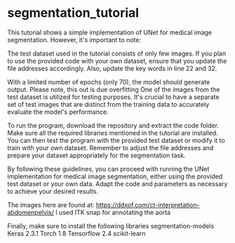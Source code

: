 # segmentation_tutorial

This tutorial shows a simple implementation of UNet for medical image segmentation. However, it's important to note:

The test dataset used in the tutorial consists of only few images. If you plan to use the provided code with your own dataset, ensure that you update the file addresses accordingly. Also, update the key words in line 22 and 32. 

With a limited number of epochs (only 70), the model should generate output. Please note, this out is due overfitting
One of the images from the test dataset is utilized for testing purposes. It's crucial to have a separate set of test images that are distinct from the training data to accurately evaluate the model's performance.

To run the program, download the repository and extract the code folder. Make sure all the required libraries mentioned in the tutorial are installed. You can then test the program with the provided test dataset or modify it to train with your own dataset. Remember to adjust the file addresses and prepare your dataset appropriately for the segmentation task.

By following these guidelines, you can proceed with running the UNet implementation for medical image segmentation, either using the provided test dataset or your own data. Adapt the code and parameters as necessary to achieve your desired results.

The images here are found at: https://ddxof.com/ct-interpretation-abdomenpelvis/
I used ITK snap for annotating the aorta


Finally, make sure to install the following libraries
segmentation-models 
Keras 2.3.1
Torch 1.8
Tensorflow 2.4
scikit-learn
 
